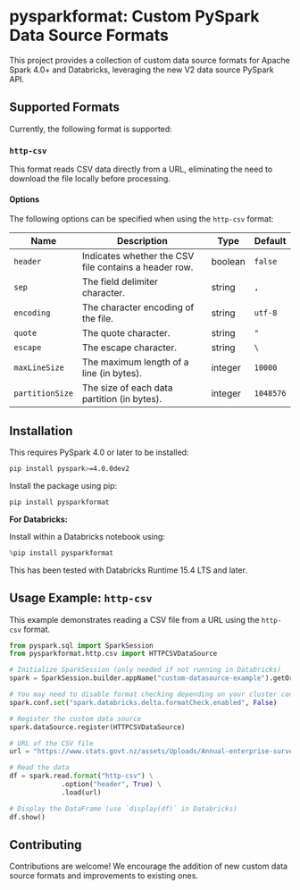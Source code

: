 # pysparkformat: Custom PySpark Data Source Formats

This project provides a collection of custom data source formats for Apache Spark 4.0+ and Databricks, 
leveraging the new V2 data source PySpark API.  

## Supported Formats

Currently, the following format is supported:

### `http-csv`

This format reads CSV data directly from a URL, eliminating the need to download the file locally before processing.

#### Options

The following options can be specified when using the `http-csv` format:

| Name            | Description                                           | Type    | Default   |
|-----------------|-------------------------------------------------------|---------|-----------|
| `header`        | Indicates whether the CSV file contains a header row. | boolean | `false`   |
| `sep`           | The field delimiter character.                        | string  | `,`       |
| `encoding`      | The character encoding of the file.                   | string  | `utf-8`   |
| `quote`         | The quote character.                                  | string  | `"`       |
| `escape`        | The escape character.                                 | string  | `\`       |
| `maxLineSize`   | The maximum length of a line (in bytes).              | integer | `10000`   |
| `partitionSize` | The size of each data partition (in bytes).           | integer | `1048576` |


## Installation

This requires PySpark 4.0 or later to be installed:

```bash
pip install pyspark>=4.0.0dev2
```

Install the package using pip:

```bash
pip install pysparkformat
```


**For Databricks:**

Install within a Databricks notebook using:

```python
%pip install pysparkformat
```
This has been tested with Databricks Runtime 15.4 LTS and later.


## Usage Example: `http-csv`

This example demonstrates reading a CSV file from a URL using the `http-csv` format.

```python
from pyspark.sql import SparkSession
from pysparkformat.http.csv import HTTPCSVDataSource

# Initialize SparkSession (only needed if not running in Databricks)
spark = SparkSession.builder.appName("custom-datasource-example").getOrCreate()

# You may need to disable format checking depending on your cluster configuration
spark.conf.set("spark.databricks.delta.formatCheck.enabled", False)

# Register the custom data source
spark.dataSource.register(HTTPCSVDataSource)

# URL of the CSV file
url = "https://www.stats.govt.nz/assets/Uploads/Annual-enterprise-survey/Annual-enterprise-survey-2023-financial-year-provisional/Download-data/annual-enterprise-survey-2023-financial-year-provisional.csv"

# Read the data
df = spark.read.format("http-csv") \
             .option("header", True) \
             .load(url)

# Display the DataFrame (use `display(df)` in Databricks)
df.show()
```

## Contributing

Contributions are welcome! 
We encourage the addition of new custom data source formats and improvements to existing ones.
